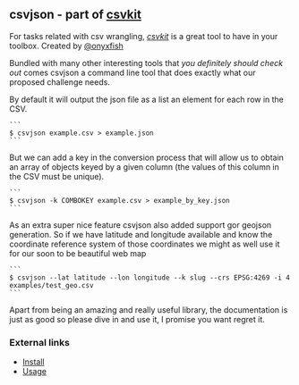 ## csvjson - part of [csvkit](https://csvkit.readthedocs.io/)

For tasks related with csv wrangling, *[csvkit](https://csvkit.readthedocs.io/en/0.9.1/index.html)* is a great tool to have in your toolbox. Created by [@onyxfish](https://twitter.com/onyxfish)

Bundled with many other interesting tools that _you definitely should check out_ comes csvjson a command line tool that does exactly what our proposed challenge needs.

By default it will output the json file as a list an element for each row in the CSV.

    ```
    $ csvjson example.csv > example.json
    ```

But we can add a key in the conversion process that will allow us to obtain an array of objects keyed by a given column (the values of this column in the CSV must be unique).

    ```
    $ csvjson -k COMBOKEY example.csv > example_by_key.json
    ```

As an extra super nice feature csvjson also added support gor geojson generation. So if we have latitude and longitude available and know the coordinate reference system of those coordinates we might as well use it for our soon to be beautiful web map

    ```
    $ csvjson --lat latitude --lon longitude --k slug --crs EPSG:4269 -i 4 examples/test_geo.csv
    ```

Apart from being an amazing and really useful library, the documentation is just as good so please dive in and use it, I promise you want regret it.

### External links

* [Install](https://csvkit.readthedocs.io/en/0.9.1/install.html)
* [Usage](https://csvkit.readthedocs.io/en/0.9.1/scripts/csvjson.html)
